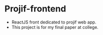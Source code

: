 # Projif-frontend
- ReactJS front dedicated to projif web app.
- This project is for my final paper at college.

